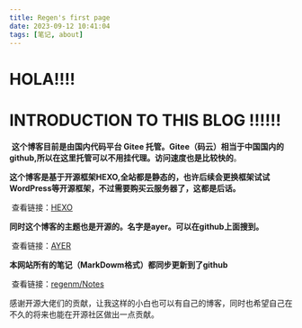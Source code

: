 ```yaml
---
title: Regen's first page
date: 2023-09-12 10:41:04
tags: [笔记, about]
---
```


# HOLA!!!!

# INTRODUCTION 	TO	THIS	BLOG !!!!!!

 

​	**这个博客目前是由国内代码平台 Gitee 托管。Gitee（码云）相当于中国国内的github,所以在这里托管可以不用挂代理。访问速度也是比较快的**。

​	**这个博客是基于开源框架HEXO,全站都是静态的，也许后续会更换框架试试WordPress等开源框架，不过需要购买云服务器了，这都是后话。**

​		查看链接：[HEXO]((https://github.com/hexojs/hexo))

​	**同时这个博客的主题也是开源的。名字是ayer。可以在github上面搜到。**

​		查看链接：[AYER]((https://github.com/Shen-Yu/hexo-theme-ayer))

​	**本网站所有的笔记（MarkDowm格式）都同步更新到了github**

​		查看链接：[regenm/Notes](https://github.com/regenm/Notes)

​	感谢开源大佬们的贡献，让我这样的小白也可以有自己的博客，同时也希望自己在不久的将来也能在开源社区做出一点贡献。

